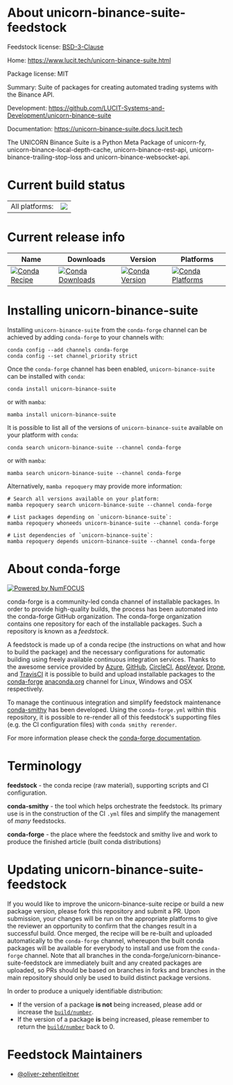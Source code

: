 About unicorn-binance-suite-feedstock
=====================================

Feedstock license: [BSD-3-Clause](https://github.com/conda-forge/unicorn-binance-suite-feedstock/blob/main/LICENSE.txt)

Home: https://www.lucit.tech/unicorn-binance-suite.html

Package license: MIT

Summary: Suite of packages for creating automated trading systems with the Binance API.

Development: https://github.com/LUCIT-Systems-and-Development/unicorn-binance-suite

Documentation: https://unicorn-binance-suite.docs.lucit.tech

The UNICORN Binance Suite is a Python Meta Package of unicorn-fy,
unicorn-binance-local-depth-cache, unicorn-binance-rest-api, unicorn-binance-trailing-stop-loss and unicorn-binance-websocket-api.


Current build status
====================


<table><tr><td>All platforms:</td>
    <td>
      <a href="https://dev.azure.com/conda-forge/feedstock-builds/_build/latest?definitionId=15707&branchName=main">
        <img src="https://dev.azure.com/conda-forge/feedstock-builds/_apis/build/status/unicorn-binance-suite-feedstock?branchName=main">
      </a>
    </td>
  </tr>
</table>

Current release info
====================

| Name | Downloads | Version | Platforms |
| --- | --- | --- | --- |
| [![Conda Recipe](https://img.shields.io/badge/recipe-unicorn--binance--suite-green.svg)](https://anaconda.org/conda-forge/unicorn-binance-suite) | [![Conda Downloads](https://img.shields.io/conda/dn/conda-forge/unicorn-binance-suite.svg)](https://anaconda.org/conda-forge/unicorn-binance-suite) | [![Conda Version](https://img.shields.io/conda/vn/conda-forge/unicorn-binance-suite.svg)](https://anaconda.org/conda-forge/unicorn-binance-suite) | [![Conda Platforms](https://img.shields.io/conda/pn/conda-forge/unicorn-binance-suite.svg)](https://anaconda.org/conda-forge/unicorn-binance-suite) |

Installing unicorn-binance-suite
================================

Installing `unicorn-binance-suite` from the `conda-forge` channel can be achieved by adding `conda-forge` to your channels with:

```
conda config --add channels conda-forge
conda config --set channel_priority strict
```

Once the `conda-forge` channel has been enabled, `unicorn-binance-suite` can be installed with `conda`:

```
conda install unicorn-binance-suite
```

or with `mamba`:

```
mamba install unicorn-binance-suite
```

It is possible to list all of the versions of `unicorn-binance-suite` available on your platform with `conda`:

```
conda search unicorn-binance-suite --channel conda-forge
```

or with `mamba`:

```
mamba search unicorn-binance-suite --channel conda-forge
```

Alternatively, `mamba repoquery` may provide more information:

```
# Search all versions available on your platform:
mamba repoquery search unicorn-binance-suite --channel conda-forge

# List packages depending on `unicorn-binance-suite`:
mamba repoquery whoneeds unicorn-binance-suite --channel conda-forge

# List dependencies of `unicorn-binance-suite`:
mamba repoquery depends unicorn-binance-suite --channel conda-forge
```


About conda-forge
=================

[![Powered by
NumFOCUS](https://img.shields.io/badge/powered%20by-NumFOCUS-orange.svg?style=flat&colorA=E1523D&colorB=007D8A)](https://numfocus.org)

conda-forge is a community-led conda channel of installable packages.
In order to provide high-quality builds, the process has been automated into the
conda-forge GitHub organization. The conda-forge organization contains one repository
for each of the installable packages. Such a repository is known as a *feedstock*.

A feedstock is made up of a conda recipe (the instructions on what and how to build
the package) and the necessary configurations for automatic building using freely
available continuous integration services. Thanks to the awesome service provided by
[Azure](https://azure.microsoft.com/en-us/services/devops/), [GitHub](https://github.com/),
[CircleCI](https://circleci.com/), [AppVeyor](https://www.appveyor.com/),
[Drone](https://cloud.drone.io/welcome), and [TravisCI](https://travis-ci.com/)
it is possible to build and upload installable packages to the
[conda-forge](https://anaconda.org/conda-forge) [anaconda.org](https://anaconda.org/)
channel for Linux, Windows and OSX respectively.

To manage the continuous integration and simplify feedstock maintenance
[conda-smithy](https://github.com/conda-forge/conda-smithy) has been developed.
Using the ``conda-forge.yml`` within this repository, it is possible to re-render all of
this feedstock's supporting files (e.g. the CI configuration files) with ``conda smithy rerender``.

For more information please check the [conda-forge documentation](https://conda-forge.org/docs/).

Terminology
===========

**feedstock** - the conda recipe (raw material), supporting scripts and CI configuration.

**conda-smithy** - the tool which helps orchestrate the feedstock.
                   Its primary use is in the construction of the CI ``.yml`` files
                   and simplify the management of *many* feedstocks.

**conda-forge** - the place where the feedstock and smithy live and work to
                  produce the finished article (built conda distributions)


Updating unicorn-binance-suite-feedstock
========================================

If you would like to improve the unicorn-binance-suite recipe or build a new
package version, please fork this repository and submit a PR. Upon submission,
your changes will be run on the appropriate platforms to give the reviewer an
opportunity to confirm that the changes result in a successful build. Once
merged, the recipe will be re-built and uploaded automatically to the
`conda-forge` channel, whereupon the built conda packages will be available for
everybody to install and use from the `conda-forge` channel.
Note that all branches in the conda-forge/unicorn-binance-suite-feedstock are
immediately built and any created packages are uploaded, so PRs should be based
on branches in forks and branches in the main repository should only be used to
build distinct package versions.

In order to produce a uniquely identifiable distribution:
 * If the version of a package **is not** being increased, please add or increase
   the [``build/number``](https://docs.conda.io/projects/conda-build/en/latest/resources/define-metadata.html#build-number-and-string).
 * If the version of a package **is** being increased, please remember to return
   the [``build/number``](https://docs.conda.io/projects/conda-build/en/latest/resources/define-metadata.html#build-number-and-string)
   back to 0.

Feedstock Maintainers
=====================

* [@oliver-zehentleitner](https://github.com/oliver-zehentleitner/)

